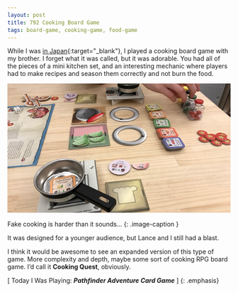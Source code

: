 ```yaml
---
layout: post
title: 792 Cooking Board Game
tags: board-game, cooking-game, food-game
---
```

While I was [in Japan](https://notwanderlust.tumblr.com/post/158869161010/day-094-tokyo){:target="_blank"}, I played a cooking board game with my brother.  I forget what it was called, but it was adorable.  You had all of the pieces of a mini kitchen set, and an interesting mechanic where players had to make recipes and season them correctly and not burn the food.

![cookingboardgame](/img/games/792_Cooking_Board_Game.jpg "Cooking Board Game")

Fake cooking is harder than it sounds...
{: .image-caption }

It was designed for a younger audience, but Lance and I still had a blast.

I think it would be awesome to see an expanded version of this type of game.  More complexity and depth, maybe some sort of cooking RPG board game.  I’d call it **Cooking Quest**, obviously.

[ Today I Was Playing: ***Pathfinder Adventure Card Game*** ]
{: .emphasis}

